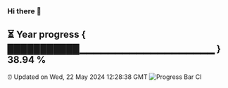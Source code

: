### Hi there 👋
⏳ Year progress { ███████████▁▁▁▁▁▁▁▁▁▁▁▁▁▁▁▁▁▁▁ } 38.94 %
---
⏰ Updated on Wed, 22 May 2024 12:28:38 GMT
![Progress Bar CI](https://github.com/liununu/liununu/workflows/Progress%20Bar%20CI/badge.svg)
